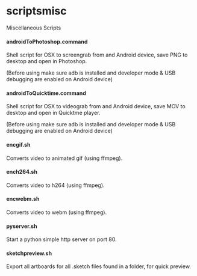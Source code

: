 # scriptsmisc
Miscellaneous Scripts

#### androidToPhotoshop.command
Shell script for OSX to screengrab from and Android device, save PNG to desktop and open in Photoshop.

(Before using make sure adb is installed and developer mode & USB debugging are enabled on Android device)

#### androidToQuicktime.command
Shell script for OSX to videograb from and Android device, save MOV to desktop and open in Quicktme player.

(Before using make sure adb is installed and developer mode & USB debugging are enabled on Android device)

#### encgif.sh
Converts video to animated gif (using ffmpeg).

#### ench264.sh
Converts video to h264 (using ffmpeg).

#### encwebm.sh
Converts video to webm (using ffmpeg).

#### pyserver.sh
Start a python simple http server on port 80.

#### sketchpreview.sh
Export all artboards for all .sketch files found in a folder, for quick preview.
